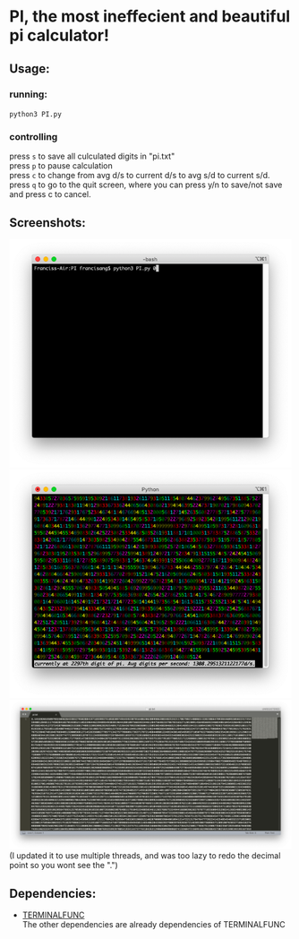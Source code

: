 # PI, the most ineffecient and beautiful pi calculator!
## Usage:
### running:
`python3 PI.py` 
### controlling
press `s` to save all culculated digits in "pi.txt"  
press `p` to pause calculation  
press `c` to change from avg d/s to current d/s to avg s/d to current s/d.  
press `q` to go to the quit screen, where you can press y/n to save/not save and press c to cancel.  

## Screenshots:

![Command](https://github.com/lomnom/PI/blob/main/Screenshots/Screenshot%202021-05-20%20at%201.13.01%20PM.png)
![Running](https://github.com/lomnom/PI/blob/main/Screenshots/Screenshot%202021-05-20%20at%201.13.06%20PM.png)
![output](https://github.com/lomnom/PI/blob/main/Screenshots/Screenshot%202021-05-20%20at%201.13.29%20PM.png)
(I updated it to use multiple threads, and was too lazy to redo the decimal point so you wont see the ".")

## Dependencies:
- [TERMINALFUNC](https://github.com/lomnom/TERMINALFUNC)  
The other dependencies are already dependencies of TERMINALFUNC
